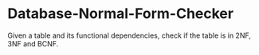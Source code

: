 # Database-Normal-Form-Checker
Given a table and its functional dependencies, check if the table is in 2NF, 3NF and BCNF.
